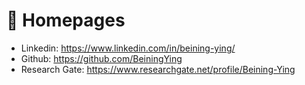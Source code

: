 # 📎 Homepages
- Linkedin: https://www.linkedin.com/in/beining-ying/
- Github: https://github.com/BeiningYing
- Research Gate: https://www.researchgate.net/profile/Beining-Ying
